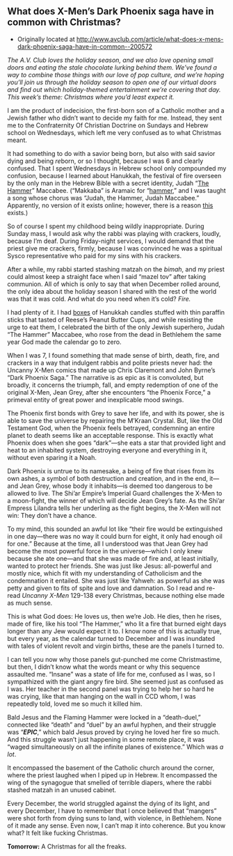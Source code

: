 ## What does X-Men’s Dark Phoenix saga have in common with Christmas?

 * Originally located at http://www.avclub.com/article/what-does-x-mens-dark-phoenix-saga-have-in-common--200572
  
*The A.V. Club loves the holiday season, and we also love opening small doors and eating the stale chocolate lurking behind them. We’ve found a way to combine those things with our love of pop culture, and we’re hoping you’ll join us through the holiday season to open one of our virtual doors and find out which holiday-themed entertainment we’re covering that day. This week’s theme: Christmas where you’d least expect it.*

I am the product of indecision, the first-born son of a Catholic mother and a Jewish father who didn’t want to decide my faith for me. Instead, they sent me to the Confraternity Of Christian Doctrine on Sundays and Hebrew school on Wednesdays, which left me very confused as to what Christmas meant.

It had something to do with a savior being born, but also with said savior dying and being *re*born, or so I thought, because I was 6 and clearly confused. That I spent Wednesdays in Hebrew school only compounded my confusion, because I learned about Hanukkah, the festival of fire overseen by the only man in the Hebrew Bible with a secret identity, Judah “[The Hammer](http://en.wikipedia.org)” Maccabee. (“Makkaba” is Aramaic for “[hammer](http://en.wikipedia.org/wiki/Maccabee%22%20%5Cl%20%22igin_of_name),” and I was taught a song whose chorus was “Judah, the Hammer, Judah Maccabee.” Apparently, no version of it exists online; however, there is a reason [this](http://www.imdb.com/title/tt0317640/) exists.)

So of course I spent my childhood being wildly inappropriate. During Sunday mass, I would ask why the rabbi was playing with crackers, loudly, because I’m deaf. During Friday-night services, I would demand that the priest give me crackers, firmly, because I was convinced he was a spiritual Sysco representative who paid for my sins with his crackers. 

After a while, my rabbi started stashing matzah on the *bimah*, and my priest could almost keep a straight face when I said “mazel tov” after taking communion. All of which is only to say that when December rolled around, the only idea about the holiday season I shared with the rest of the world was that it was cold. And what do you need when it’s cold? *Fire.*

I had plenty of it. I had [boxes](http://www.jesusboat.com/jesusboat.com/originals/1238587085_TS-C-CN-01-650x650.jpg) of Hanukkah candles stuffed with thin paraffin sticks that tasted of Reese’s Peanut Butter Cups, and while resisting the urge to eat them, I celebrated the birth of the only Jewish superhero, Judah “The Hammer” Maccabee, who rose from the dead in Bethlehem the same year God made the calendar go to zero.

When I was 7, I found something that made sense of birth, death, fire, and crackers in a way that indulgent rabbis and polite priests never had: the Uncanny X-Men comics that made up Chris Claremont and John Byrne’s “Dark Phoenix Saga.” The narrative is as epic as it is convoluted, but broadly, it concerns the triumph, fall, and empty redemption of one of the original X-Men, Jean Grey, after she encounters “the Phoenix Force,” a primeval entity of great power and inexplicable mood swings. 

The Phoenix first bonds with Grey to save her life, and with its power, she is able to save the universe by repairing the M’Kraan Crystal. But, like the Old Testament God, when the Phoenix feels betrayed, condemning an entire planet to death seems like an acceptable response. This is exactly what Phoenix does when she goes “dark”—she eats a star that provided light and heat to an inhabited system, destroying everyone and everything in it, without even sparing it a Noah. 

Dark Phoenix is untrue to its namesake, a being of fire that rises from its own ashes, a symbol of both destruction and creation, and in the end, it—and Jean Grey, whose body it inhabits—is deemed too dangerous to be allowed to live. The Shi’ar Empire’s Imperial Guard challenges the X-Men to a moon-fight, the winner of which will decide Jean Grey’s fate. As the Shi’ar Empress Lilandra tells her underling as the fight begins, the X-Men will not win: They don’t have a chance.

To my mind, this sounded an awful lot like “their fire would be extinguished in one day—there was no way it could burn for eight, it only had enough oil for one.” Because at the time, all I understood was that Jean Grey had become the most powerful force in the universe—which I only knew because she ate one—and that she was made of fire and, at least initially, wanted to protect her friends. She was just like Jesus: all-powerful and mostly nice, which fit with my understanding of Catholicism and the condemnation it entailed. She was just like Yahweh: as powerful as she was petty and given to fits of spite and love and damnation. So I read and re-read *Uncanny X-Men* 129-138 every Christmas, because nothing else made as much sense. 

This is what God does: He loves us, then we’re Job. He dies, then he rises, made of fire, like his tool “The Hammer,” who lit a fire that burned eight days longer than any Jew would expect it to. I know none of this is actually true, but every year, as the calendar turned to December and I was inundated with tales of violent revolt and virgin births, these are the panels I turned to.

I can tell you now why those panels gut-punched me come Christmastime, but then, I didn’t know what the words meant or why this sequence assaulted me. “Insane” was a state of life for me, confused as I was, so I sympathized with the giant angry fire bird. She seemed just as confused as I was. Her teacher in the second panel was trying to help her so hard he was crying, like that man hanging on the wall in CCD whom, I was repeatedly told, loved me so much it killed him. 

Bald Jesus and the Flaming Hammer were locked in a “death-duel,” connected like “death” and “duel” by an awful hyphen, and their struggle was “***EPIC***,” which bald Jesus proved by crying he loved her fire so much. And this struggle wasn’t just happening in some remote place, it was “waged simultaneously on all the infinite planes of existence.” Which was *a lot*.

It encompassed the basement of the Catholic church around the corner, where the priest laughed when I piped up in Hebrew. It encompassed the wing of the synagogue that smelled of terrible diapers, where the rabbi stashed matzah in an unused cabinet.

Every December, the world struggled against the dying of its light, and every December, I have to remember that I once believed that “mangers” were shot forth from dying suns to land, with violence, in Bethlehem. None of it made any sense. Even now, I can’t map it into coherence. But you know what? It felt like fucking Christmas. 

**Tomorrow:** A Christmas for all the freaks.

